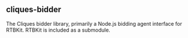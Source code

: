 ## cliques-bidder ##
The Cliques bidder library, primarily a Node.js bidding agent interface for RTBKit. RTBKit is included as a submodule.